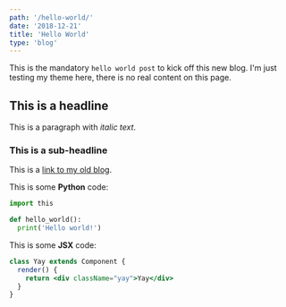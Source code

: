 ```yaml
---
path: '/hello-world/'
date: '2018-12-21'
title: 'Hello World'
type: 'blog'
---
```


This is the mandatory `hello world post` to kick off this new blog. I'm just
testing my theme here, there is no real content on this page.

## This is a headline

This is a paragraph with _italic text_.

### This is a sub-headline

This is a [link to my old blog](http://martinbrochhaus.com).

This is some **Python** code:

```python
import this

def hello_world():
  print('Hello world!')
```

This is some **JSX** code:

```jsx
class Yay extends Component {
  render() {
    return <div className="yay">Yay</div>
  }
}
```

